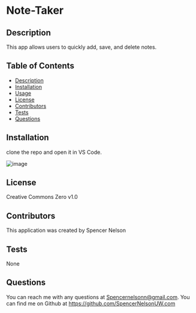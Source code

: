 # Note-Taker

## Description
This app allows users to quickly add, save, and delete notes.

## Table of Contents
  - [Description](#description)
  - [Installation](#installation)
  - [Usage](#usage)
  - [License](#license)
  - [Contributors](#contributors)
  - [Tests](#tests)
  - [Questions](#questions)

## Installation
clone the repo and open it in VS Code.

![image](https://user-images.githubusercontent.com/107777027/191364023-2b4630e1-a034-4e5e-a926-0ec51f7d0f5c.png)

## License
Creative Commons Zero v1.0

## Contributors
This application was created by Spencer Nelson

## Tests
None

## Questions
You can reach me with any questions at Spencernelsonn@gmail.com.
You can find me on Github at https://github.com/SpencerNelsonUW.com
